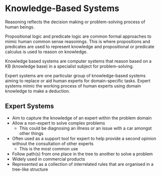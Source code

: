# Knowledge-Based Systems 

Reasoning reflects the decision making or problem-solving process of human beings.

Propositional logic and predicate logic are common formal approaches to mimic human common sense reasonings. 
This is where propositions and predicates are used to represent knowledge and propositional or predicate calculus is used to reason on knowledge. 

Knowledge based systems are computer systems that reason based on a KB (knowledge base) in a specialist subject for problem-solving. 

Expert systems are one particular group of knowledge-based systems aiming to replace or aid human experts for domain-specific tasks.
Expert systems mimic the working process of human experts using domain knowledge to make a deduction. 

## Expert Systems 

- Aim to capture the knowledge of an expert within the problem domain 
- Allow a non-expert to solve complex problems
  - This could be diagnosing an illness or an issue with a car amongst other things 
- Often used as a support tool for expert to help provide a second opinion without the consultation of other experts 
  - This is the most common use
- Follow path(s) from one place in the tree to another to solve a problem
- Widely used in commercial products
- Represented as a collection of interrelated rules that are organised in a tree-like structure

